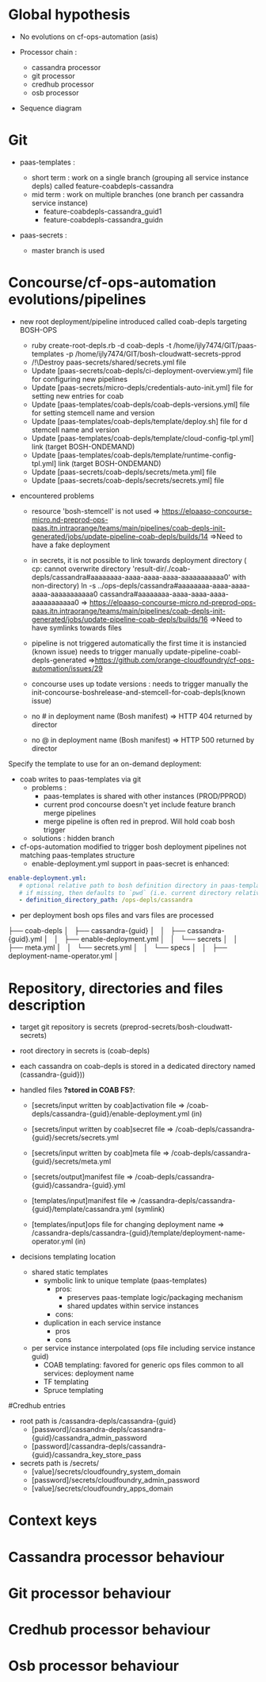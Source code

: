 # Global hypothesis
- No evolutions on cf-ops-automation (asis)

- Processor chain : 
   - cassandra processor
   - git processor
   - credhub processor
   - osb processor

- Sequence diagram

# Git 
- paas-templates :
    - short term : work on a single branch (grouping all service instance depls) called feature-coabdepls-cassandra
    - mid term : work on multiple branches (one branch per cassandra service instance)
        - feature-coabdepls-cassandra_guid1 
        - feature-coabdepls-cassandra_guidn

- paas-secrets :
    - master branch is used

# Concourse/cf-ops-automation evolutions/pipelines
- new root deployment/pipeline introduced called coab-depls targeting BOSH-OPS 
    - ruby create-root-depls.rb -d coab-depls -t /home/ijly7474/GIT/paas-templates -p /home/ijly7474/GIT/bosh-cloudwatt-secrets-pprod
    - /!\Destroy paas-secrets/shared/secrets.yml file
    - Update [paas-secrets/coab-depls/ci-deployment-overview.yml] file for configuring new pipelines
    - Update [paas-secrets/micro-depls/credentials-auto-init.yml] file for setting new entries for coab
    - Update [paas-templates/coab-depls/coab-depls-versions.yml] file for setting stemcell name and version
    - Update [paas-templates/coab-depls/template/deploy.sh] file for d stemcell name and version
    - Update [paas-templates/coab-depls/template/cloud-config-tpl.yml] link (target BOSH-ONDEMAND)  
    - Update [paas-templates/coab-depls/template/runtime-config-tpl.yml] link (target BOSH-ONDEMAND) 
    - Update [paas-secrets/coab-depls/secrets/meta.yml] file
    - Update [paas-secrets/coab-depls/secrets/secrets.yml] file

- encountered problems
    - resource 'bosh-stemcell' is not used => https://elpaaso-concourse-micro.nd-preprod-ops-paas.itn.intraorange/teams/main/pipelines/coab-depls-init-generated/jobs/update-pipeline-coab-depls/builds/14
    =>Need to have a fake deployment

    - in secrets, it is not possible to link towards deployment directory ( cp: cannot overwrite directory 'result-dir/./coab-depls/cassandra#aaaaaaaa-aaaa-aaaa-aaaa-aaaaaaaaaaa0' with non-directory)
    ln -s ../ops-depls/cassandra#aaaaaaaa-aaaa-aaaa-aaaa-aaaaaaaaaaa0 cassandra#aaaaaaaa-aaaa-aaaa-aaaa-aaaaaaaaaaa0 => https://elpaaso-concourse-micro.nd-preprod-ops-paas.itn.intraorange/teams/main/pipelines/coab-depls-init-generated/jobs/update-pipeline-coab-depls/builds/16
    =>Need to have symlinks towards files    

    - pipeline is not triggered automatically the first time it is instancied (known issue)
    needs to trigger manually update-pipeline-coabl-depls-generated 
    =>https://github.com/orange-cloudfoundry/cf-ops-automation/issues/29
    
    - concourse uses up todate versions : 
    needs to trigger manually the init-concourse-boshrelease-and-stemcell-for-coab-depls(known issue)

    - no # in deployment name (Bosh manifest) => HTTP 404 returned by director
    
    - no @ in deployment name (Bosh manifest) => HTTP 500 returned by director

Specify the template to use for an on-demand deployment:
- coab writes to paas-templates via git
  - problems : 
    - paas-templates is shared with other instances (PROD/PPROD)
    - current prod concourse doesn't yet include feature branch merge pipelines
    - merge pipeline is often red in preprod. Will hold coab bosh trigger 
  - solutions : hidden branch
- cf-ops-automation modified to trigger bosh deployment pipelines not matching paas-templates structure
    - enable-deployment.yml support in paas-secret is enhanced:

```yml
enable-deployment.yml:
   # optional relative path to bosh definition directory in paas-template (typically holding bosh template)
   # if missing, then defaults to `pwd` (i.e. current directory relative path in paas-secret)
   - definition_directory_path: /ops-depls/cassandra
```

   - per deployment bosh ops files and vars files are processed
     
├── coab-depls
│   ├── cassandra-{guid}
│   │   ├── cassandra-{guid}.yml
│   │   ├── enable-deployment.yml
│   │   └── secrets
│   │       ├── meta.yml
│   │       └── secrets.yml
│   │   └── specs
│   │       ├── deployment-name-operator.yml
│


# Repository, directories and files description
- target git repository is secrets (preprod-secrets/bosh-cloudwatt-secrets)
- root directory in secrets is (coab-depls)
- each cassandra on coab-depls is stored in a dedicated directory named (cassandra-{guid}))
- handled files <b>?stored in COAB FS?</b>: 
    - [secrets/input written by coab]activation file => /coab-depls/cassandra-{guid}/enable-deployment.yml (in)
    - [secrets/input written by coab]secret file => /coab-depls/cassandra-{guid}/secrets/secrets.yml
    - [secrets/input written by coab]meta file => /coab-depls/cassandra-{guid}/secrets/meta.yml
    - [secrets/output]manifest file => /coab-depls/cassandra-{guid}/cassandra-{guid}.yml

    - [templates/input]manifest file => /cassandra-depls/cassandra-{guid}/template/cassandra.yml (symlink)
    - [templates/input]ops file for changing deployment name => /cassandra-depls/cassandra-{guid}/template/deployment-name-operator.yml (in)

- decisions templating location
    - shared static templates
        - symbolic link to unique template (paas-templates) 
           - pros: 
              - preserves paas-template logic/packaging mechanism 
              - shared updates within service instances
           - cons: 
        - duplication in each service instance
           - pros
           - cons
    - per service instance interpolated (ops file including service instance guid)
        - COAB templating: favored for generic ops files common to all services: deployment name
        - TF templating
        - Spruce templating
    
    


#Credhub entries 
- root path is /cassandra-depls/cassandra-{guid} 
    - [password]/cassandra-depls/cassandra-{guid}/cassandra_admin_password
    - [password]/cassandra-depls/cassandra-{guid}/cassandra_key_store_pass
- secrets path is /secrets/
    - [value]/secrets/cloudfoundry_system_domain
    - [password]/secrets/cloudfoundry_admin_password    
    - [value]/secrets/cloudfoundry_apps_domain



# Context keys

# Cassandra processor behaviour

# Git processor behaviour

# Credhub processor behaviour

# Osb processor behaviour


